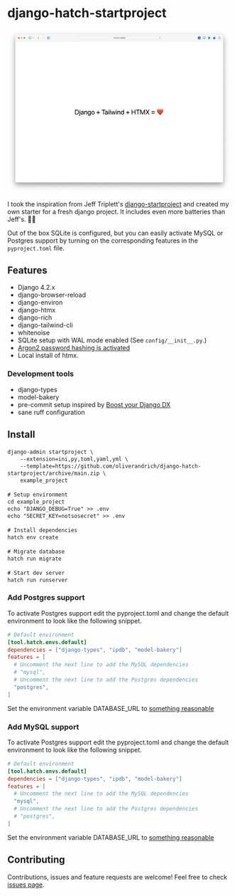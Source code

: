 # django-hatch-startproject

![Screenshot of the landing page](docs/landingpage.png)

I took the inspiration from Jeff Triplett's [django-startproject](https://github.com/jefftriplett/django-startproject) and created my own starter for a fresh django project. It includes even more batteries than Jeff's. 🤷‍♂️

Out of the box SQLite is configured, but you can easily activate MySQL or Postgres support by turning on the corresponding features in the `pyproject.toml` file.

## Features

- Django 4.2.x
- django-browser-reload
- django-environ
- django-htmx
- django-rich
- django-tailwind-cli
- whitenoise
- SQLite setup with WAL mode enabled (See `config/__init__.py`.)
- [Argon2 password hashing is activated](https://docs.djangoproject.com/en/4.1/topics/auth/passwords/)
- Local install of htmx.

### Development tools

- django-types
- model-bakery
- pre-commit setup inspired by [Boost your Django DX](https://adamchainz.gumroad.com/l/byddx)
- sane ruff configuration

## Install

```shell
django-admin startproject \
    --extension=ini,py,toml,yaml,yml \
    --template=https://github.com/oliverandrich/django-hatch-startproject/archive/main.zip \
    example_project

# Setup environment
cd example_project
echo "DJANGO_DEBUG=True" >> .env
echo "SECRET_KEY=notsosecret" >> .env

# Install dependencies
hatch env create

# Migrate database
hatch run migrate

# Start dev server
hatch run runserver
```

### Add Postgres support

To activate Postgres support edit the pyproject.toml and change the default environment to look like the following snippet.

```toml
# Default environment
[tool.hatch.envs.default]
dependencies = ["django-types", "ipdb", "model-bakery"]
features = [
  # Uncomment the next line to add the MySQL dependencies
  # "mysql",
  # Uncomment the next line to add the Postgres dependencies
  "postgres",
]
```

Set the environment variable DATABASE_URL to [something reasonable](https://django-environ.readthedocs.io/en/latest/types.html#environ-env-db-url)

### Add MySQL support

To activate Postgres support edit the pyproject.toml and change the default environment to look like the following snippet.

```toml
# Default environment
[tool.hatch.envs.default]
dependencies = ["django-types", "ipdb", "model-bakery"]
features = [
  # Uncomment the next line to add the MySQL dependencies
  "mysql",
  # Uncomment the next line to add the Postgres dependencies
  # "postgres",
]
```

Set the environment variable DATABASE_URL to [something reasonable](https://django-environ.readthedocs.io/en/latest/types.html#environ-env-db-url)

## Contributing

Contributions, issues and feature requests are welcome!
Feel free to check [issues page](https://github.com/oliverandrich/django-hatch-startproject/issues).
